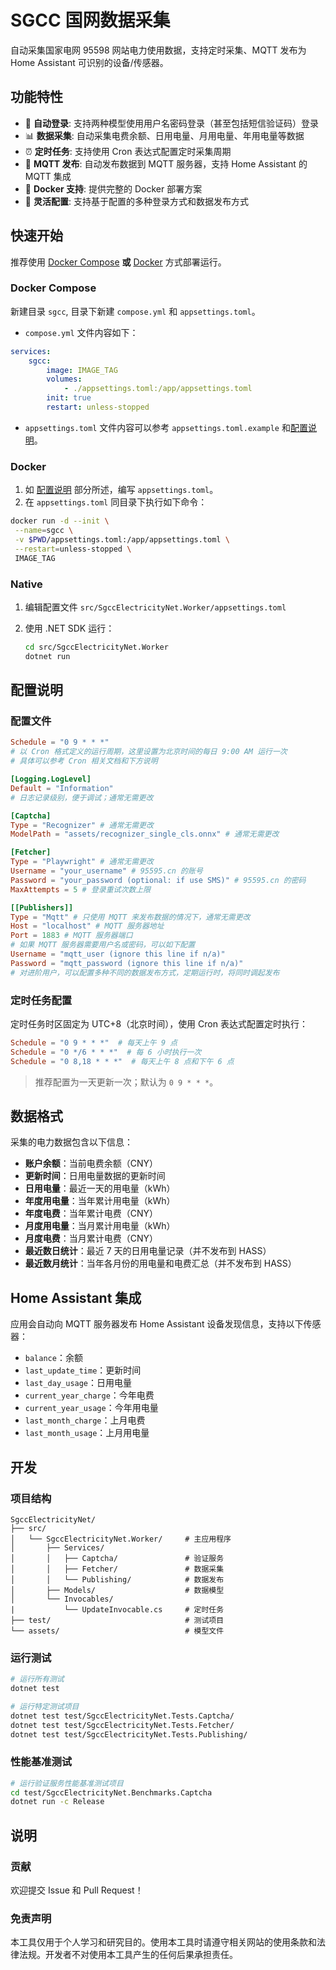 # SGCC 国网数据采集

自动采集国家电网 95598 网站电力使用数据，支持定时采集、MQTT 发布为 Home Assistant 可识别的设备/传感器。

## 功能特性

- 🔐 **自动登录**: 支持两种模型使用用户名密码登录（甚至包括短信验证码）登录
- 📊 **数据采集**: 自动采集电费余额、日用电量、月用电量、年用电量等数据
- ⏰ **定时任务**: 支持使用 Cron 表达式配置定时采集周期
- 📡 **MQTT 发布**: 自动发布数据到 MQTT 服务器，支持 Home Assistant 的 MQTT 集成
- 🐳 **Docker 支持**: 提供完整的 Docker 部署方案
- 🔧 **灵活配置**: 支持基于配置的多种登录方式和数据发布方式

## 快速开始

推荐使用 [Docker Compose](#docker-compose) **或** [Docker](#docker) 方式部署运行。

### Docker Compose

新建目录 `sgcc`, 目录下新建 `compose.yml` 和  `appsettings.toml`。

- `compose.yml` 文件内容如下：

```yaml
services:
    sgcc:
        image: IMAGE_TAG
        volumes:
            - ./appsettings.toml:/app/appsettings.toml
        init: true
        restart: unless-stopped
```

- `appsettings.toml` 文件内容可以参考 `appsettings.toml.example` 和[配置说明](#配置说明)。

### Docker

1. 如 [配置说明](#配置说明) 部分所述，编写 `appsettings.toml`。
2. 在 `appsettings.toml` 同目录下执行如下命令：

```bash
docker run -d --init \
 --name=sgcc \
 -v $PWD/appsettings.toml:/app/appsettings.toml \
 --restart=unless-stopped \
 IMAGE_TAG
```

### Native

1. 编辑配置文件 `src/SgccElectricityNet.Worker/appsettings.toml`
2. 使用 .NET SDK 运行：

    ```bash
    cd src/SgccElectricityNet.Worker
    dotnet run
    ```

## 配置说明

### 配置文件

```toml
Schedule = "0 9 * * *" 
# 以 Cron 格式定义的运行周期，这里设置为北京时间的每日 9:00 AM 运行一次
# 具体可以参考 Cron 相关文档和下方说明

[Logging.LogLevel]
Default = "Information"
# 日志记录级别，便于调试；通常无需更改

[Captcha]
Type = "Recognizer" # 通常无需更改
ModelPath = "assets/recognizer_single_cls.onnx" # 通常无需更改

[Fetcher]
Type = "Playwright" # 通常无需更改
Username = "your_username" # 95595.cn 的账号
Password = "your_password (optional: if use SMS)" # 95595.cn 的密码
MaxAttempts = 5 # 登录重试次数上限

[[Publishers]]
Type = "Mqtt" # 只使用 MQTT 来发布数据的情况下，通常无需更改
Host = "localhost" # MQTT 服务器地址
Port = 1883 # MQTT 服务器端口
# 如果 MQTT 服务器需要用户名或密码，可以如下配置
Username = "mqtt_user (ignore this line if n/a)"
Password = "mqtt_password (ignore this line if n/a)"
# 对进阶用户，可以配置多种不同的数据发布方式，定期运行时，将同时调起发布
```

### 定时任务配置

定时任务时区固定为 UTC+8（北京时间），使用 Cron 表达式配置定时执行：

```toml
Schedule = "0 9 * * *"  # 每天上午 9 点
Schedule = "0 */6 * * *"  # 每 6 小时执行一次
Schedule = "0 8,18 * * *"  # 每天上午 8 点和下午 6 点
```

> 推荐配置为一天更新一次；默认为 `0 9 * * *`。

## 数据格式

采集的电力数据包含以下信息：

- **账户余额**：当前电费余额（CNY）
- **更新时间**：日用电量数据的更新时间
- **日用电量**：最近一天的用电量（kWh）
- **年度用电量**：当年累计用电量（kWh）
- **年度电费**：当年累计电费（CNY）
- **月度用电量**：当月累计用电量（kWh）
- **月度电费**：当月累计电费（CNY）
- **最近数日统计**：最近 7 天的日用电量记录（并不发布到 HASS）
- **最近数月统计**：当年各月份的用电量和电费汇总（并不发布到 HASS）

## Home Assistant 集成

应用会自动向 MQTT 服务器发布 Home Assistant 设备发现信息，支持以下传感器：

- `balance`：余额
- `last_update_time`：更新时间
- `last_day_usage`：日用电量
- `current_year_charge`：今年电费
- `current_year_usage`：今年用电量
- `last_month_charge`：上月电费
- `last_month_usage`：上月用电量

## 开发

### 项目结构

```tree
SgccElectricityNet/
├── src/
│   └── SgccElectricityNet.Worker/     # 主应用程序
│       ├── Services/
│       │   ├── Captcha/               # 验证服务
│       │   ├── Fetcher/               # 数据采集
│       │   └── Publishing/            # 数据发布
│       ├── Models/                    # 数据模型
│       └── Invocables/
|           └── UpdateInvocable.cs     # 定时任务
├── test/                              # 测试项目
└── assets/                            # 模型文件
```

### 运行测试

```bash
# 运行所有测试
dotnet test

# 运行特定测试项目
dotnet test test/SgccElectricityNet.Tests.Captcha/
dotnet test test/SgccElectricityNet.Tests.Fetcher/
dotnet test test/SgccElectricityNet.Tests.Publishing/
```

### 性能基准测试

```bash
# 运行验证服务性能基准测试项目
cd test/SgccElectricityNet.Benchmarks.Captcha
dotnet run -c Release
```

## 说明

### 贡献

欢迎提交 Issue 和 Pull Request！

### 免责声明

本工具仅用于个人学习和研究目的。使用本工具时请遵守相关网站的使用条款和法律法规。开发者不对使用本工具产生的任何后果承担责任。
